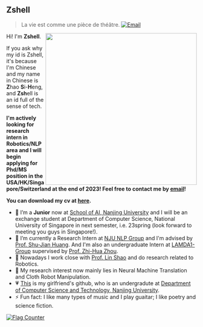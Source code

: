 </a>

## Zshell


> La vie est comme une pièce de théâtre.
[![Email](https://img.shields.io/badge/-zhaosh@smail.nju.edu.cn-911318?style=flat-square&logo=Mail.RU&logoColor=white&labelColor=c14438)](mailto:zhaosh@smail.nju.edu.cn)

<a href="#">
<img align="right" src='https://github-readme-stats.vercel.app/api/top-langs/?username=Hilbert-Johnson&layout=compact&hide=html,java' width="400px" />
</a>

Hi! I'm **Zshell**.

If you ask why my id is Zshell, it's because I'm Chinese and my name in Chinese is **Z**hao **S**i-**H**eng, and **Zsh**ell is an id full of the sense of tech.

**I'm actively looking for research intern in Robotics/NLP area and I will begin applying for Phd/MS position in the USA/HK/Singapore/Switzerland at the end of 2023! Feel free to contact me by [email](mailto:zhaosh@smail.nju.edu.cn)!**

**You can download my cv at [here](https://hilbert-johnson.github.io/files/cv.pdf).**

- 🔭 I’m a **Junior** now at [School of AI, Nanjing University](https://ai.nju.edu.cn) and I will be an exchange student at Department of Computer Science, National University of Singapore in next semester, i.e. 23spring (look forward to meeting you guys in Singapore!).
- 🌱 I’m currently a Research Intern at [NJU NLP Group](http://nlp.nju.edu.cn/homepage/) and I'm advised by [Prof. Shu-Jian Huang](http://nlp.nju.edu.cn/huangsj/). And I'm also an undergraduate Intern at [LAMDA1-Group](http://www.lamda.nju.edu.cn/CH.MainPage.ashx) supervised by [Prof. Zhi-Hua Zhou](https://cs.nju.edu.cn/zhouzh/index.htm).
- 🤩 Nowadays I work close with [Prof. Lin Shao](https://linsats.github.io/) and do research related to Robotics.
- 🤔 My research interest now mainly lies in Neural Machine Translation and Cloth Robot Manipulation. 
- 💗 [This](https://github.com/CCisWorking) is my girlfriend's github, who is an undergradute at [Department of Computer Science and Technology, Nanjing University](https://cs.nju.edu.cn/main.htm).
- ⚡ Fun fact: I like many types of music and I play guaitar; I like poetry and science fiction.

<a href="https://info.flagcounter.com/zjgd"><img src="https://s01.flagcounter.com/map/zjgd/size_l/txt_000000/border_CCCCCC/pageviews_1/viewers_0/flags_0/" alt="Flag Counter" border="0"></a>
